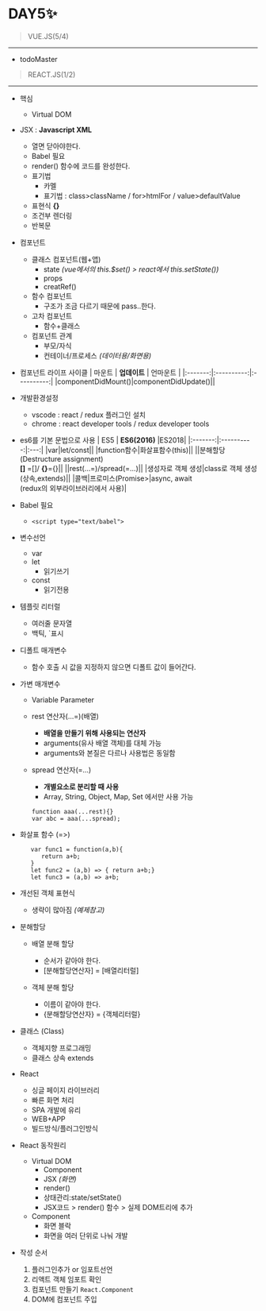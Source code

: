 # DAY5✨

> VUE.JS(5/4)
 ---
 * todoMaster

> REACT.JS(1/2)
 --- 

 * 핵심
    - Virtual DOM

 * JSX : **Javascript XML**
    - 열면 닫아야한다.
    - Babel 필요
    - render() 함수에 코드를 완성한다. 
    - 표기법
      + 카멜
      + 표기법 : class>className / for>htmlFor / value>defaultValue
    - 표현식 **{}**
    - 조건부 렌더링
    - 반복문

 * 컴포넌트
    - 클래스 컴포넌트(웹+앱)
       + state *(vue에서의 this.$set() >  react에서 this.setState())*
       + props
       + creatRef()
    - 함수 컴포넌트
       + 구조가 조금 다르기 때문에 pass..한다.
    - 고차 컴포넌트
       + 함수+클래스
    - 컴포넌트 관계
       + 부모/자식
       + 컨테이너/프로세스 *(데이터용/화면용)*

 * 컴포넌트 라이프 사이클
   | 마운트 | **업데이트** | 언마운트 |
   |:-------:|:----------:|:----------:|
   |componentDidMount()|componentDidUpdate()||
   

 * 개발환경설정
   - vscode : react / redux 플러그인 설치
   - chrome : react developer tools / redux developer tools
   
 * es6를 기본 문법으로 사용
    | ES5 | **ES6(2016)** |ES2018|
   |:-------:|:----------:|:---:|
   |var|let/const||
   |function함수|화살표함수(this)||
   ||분해할당<br>(Destructure assignment)<br>**[]** =[]/ **{}**={}||
   ||rest(...=)/spread(=...)||
   |생성자로 객체 생성|class로 객체 생성<br>(상속,extends)||
   |콜백|프로미스(Promise>|async, await<br>(redux의 외부라이브러리에서 사용)|

 * Babel 필요
    - ```<script type="text/babel">```

 * 변수선언
    - var
    - let
      + 읽기쓰기
    - const
      + 읽기전용

 * 템플릿 리터럴
    - 여러줄 문자열
    - 백틱, `표시

 * 디폴트 매개변수
    - 함수 호출 시 값을 지정하지 않으면 디폴트 값이 들어간다.

 * 가변 매개변수
    - Variable Parameter
    - rest 연산자(...=)(배열)
      + **배열을 만들기 위해 사용되는 연산자**
      + arguments(유사 배열 객체)를 대체 가능
      + arguments와 본질은 다르나 사용법은 동일함

    - spread 연산자(=...)
      + **개별요소로 분리할 때 사용**
      + Array, String, Object, Map, Set 에서만 사용 가능
      ```
      function aaa(...rest){}
      var abc = aaa(...spread);
      ```

   
 * 화살표 함수 (=>)
   ```
      var func1 = function(a,b){
         return a+b;
      }
      let func2 = (a,b) => { return a+b;}
      let func3 = (a,b) => a+b;
   ```

 * 개선된 객체 표현식
    - 생략이 많아짐 *(예제참고)*

 * 분해할당
    - 배열 분해 할당 
      + 순서가 같아야 한다.
      + [분해할당연산자] = [배열리터럴] 

    - 객체 분해 할당
      + 이름이 같아야 한다.
      + {분해할당연산자} = {객체리터럴} 

 * 클래스 (Class)
    - 객체지향 프로그래밍
    - 클래스 상속 extends

 * React
    - 싱글 페이지 라이브러리
    - 빠른 화면 처리
    - SPA 개발에 유리
    - WEB+APP
    - 빌드방식/플러그인방식
   
 * React 동작원리
    - Virtual DOM
      + Component
      + JSX *(화면)*
      + render()
      + 상태관리:state/setState()
      + JSX코드 > render() 함수 >  실제 DOM트리에 추가
    - Component
      + 화면 블락
      + 화면을 여러 단위로 나눠 개발

 * 작성 순서
   1. 플러그인추가 or 임포트선언
   2. 리액트 객체 임포트 확인
   3. 컴포넌트 만들기   ```React.Component```
   4. DOM에 컴포넌트 주입
